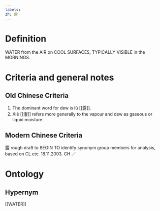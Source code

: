 ```yaml
---
labels: 
zh: 露
---
```


# Definition
WATER from the AIR on COOL SURFACES, TYPICALLY VISIBLE in the MORNINGS.
# Criteria and general notes
## Old Chinese Criteria
1. The dominant word for dew is lù [[露]].
2. Xiè [[瀣]] refers more generally to the vapour and dew as gaseous or liquid moisture.
## Modern Chinese Criteria
露
rough draft to BEGIN TO identify synonym group members for analysis, based on CL etc. 18.11.2003. CH ／
# Ontology

## Hypernym
[[WATER]]
